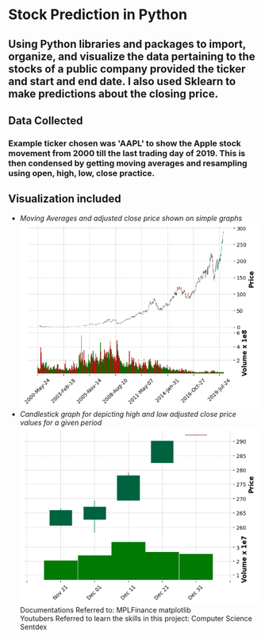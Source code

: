 # Stock Prediction in Python
## Using Python libraries and packages to import, organize, and visualize the data pertaining to the stocks of a public company provided the ticker and start and end date. I also used Sklearn to make predictions about the closing price.  

## Data Collected
### Example ticker chosen was 'AAPL' to show the Apple stock movement from 2000 till the last trading day of 2019. This is then condensed by getting moving averages and resampling using open, high, low, close practice. 

## Visualization included
+ *Moving Averages and adjusted close price shown on simple graphs*\
![](images/movingavg.png)
+ *Candlestick graph for depicting high and low adjusted close price values for a given period*\
![](images/Candlestic.png)
Documentations Referred to:
MPLFinance matplotlib \
Youtubers Referred to learn the skills in this project:
Computer Science
Sentdex

